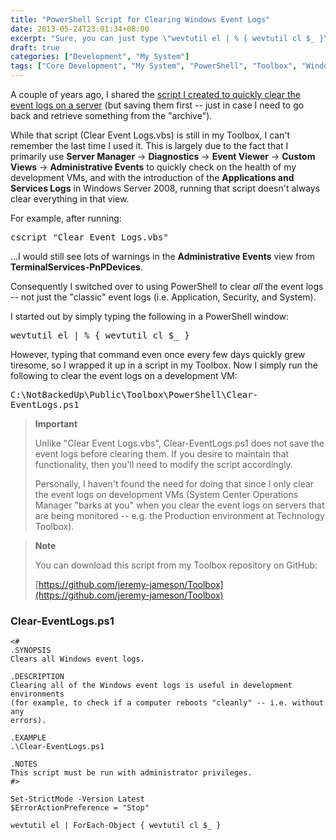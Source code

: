 ```yaml
---
title: "PowerShell Script for Clearing Windows Event Logs"
date: 2013-05-24T23:01:34+08:00
excerpt: "Sure, you can just type \"wevtutil el | % { wevtutil cl $_ }\" whenever you feel like it, but how fun is that?!"
draft: true
categories: ["Development", "My System"]
tags: ["Core Development", "My System", "PowerShell", "Toolbox", "Windows Server"]
---
```


A couple of years ago, I shared the[script I created to quickly clear the event logs on a server](/blog/jjameson/2011/03/01/script-to-clear-and-save-event-logs) (but saving them first -- just in case I need to go back and retrieve something from the "archive").

While that script (Clear Event Logs.vbs) is still in my Toolbox, I can't remember the last time I used it. This is largely due to the fact that I primarily use **Server Manager** → **Diagnostics** →**Event Viewer** → **Custom Views** →**Administrative Events** to quickly check on the health of my development VMs, and with the introduction of the **Applications and Services Logs** in Windows Server 2008, running that script doesn't always clear everything in that view.

For example, after running:

<kbd>cscript "Clear Event Logs.vbs"</kbd>

...I would still see lots of warnings in the **Administrative Events** view from **TerminalServices-PnPDevices**.

Consequently I switched over to using PowerShell to clear *all* the event logs -- not just the "classic" event logs (i.e. Application, Security, and System).

I started out by simply typing the following in a PowerShell window:

<kbd>wevtutil el | % { wevtutil cl $_ }</kbd>

However, typing that command even once every few days quickly grew tiresome, so I wrapped it up in a script in my Toolbox. Now I simply run the following to clear the event logs on a development VM:

<kbd>C:\NotBackedUp\Public\Toolbox\PowerShell\Clear-EventLogs.ps1</kbd>


> **Important**
> 
> 
> Unlike "Clear Event Logs.vbs", Clear-EventLogs.ps1 does not save 
> 		the event logs before clearing them. If you desire to maintain that 
> 		functionality, then you'll need to modify the script accordingly.
> 
> Personally, I haven't found the need for doing that since I only 
> 		clear the event logs on development VMs (System Center Operations Manager 
> 		"barks at you" when you clear the event logs on servers that are being 
> 		monitored -- e.g. the Production environment at Technology Toolbox).



> **Note**
> 
> 
> You can download this script from my Toolbox repository on GitHub:
> 
> [https://github.com/jeremy-jameson/Toolbox](https://github.com/jeremy-jameson/Toolbox)



### Clear-EventLogs.ps1



    <#
    .SYNOPSIS
    Clears all Windows event logs.
    
    .DESCRIPTION
    Clearing all of the Windows event logs is useful in development environments
    (for example, to check if a computer reboots "cleanly" -- i.e. without any
    errors).
    
    .EXAMPLE
    .\Clear-EventLogs.ps1
    
    .NOTES
    This script must be run with administrator privileges.
    #>
    
    Set-StrictMode -Version Latest
    $ErrorActionPreference = "Stop"
    
    wevtutil el | ForEach-Object { wevtutil cl $_ }


